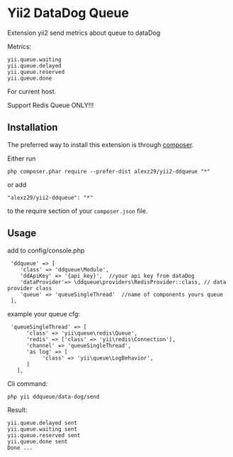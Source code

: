Yii2 DataDog Queue 
==================
Extension yii2 send metrics about queue to dataDog

Metrics:
```
yii.queue.waiting
yii.queue.delayed
yii.queue.reserved
yii.queue.done
```

For current host.

Support Redis Queue ONLY!!!

Installation
------------

The preferred way to install this extension is through [composer](http://getcomposer.org/download/).

Either run

```
php composer.phar require --prefer-dist alexz29/yii2-ddqueue "*"
```

or add

```
"alexz29/yii2-ddqueue": "*"
```

to the require section of your `composer.json` file.


Usage
-----

add to config/console.php

```
 'ddqueue' => [
    'class' => 'ddqueue\Module',
    'ddApiKey' => '{api_key}',  //your api key from dataDog
    'dataProvider'=> \ddqueue\providers\RedisProvider::class, // data provider class
    'queue' => 'queueSingleThread'  //name of components yours queue
 ],
```


example your queue cfg:
```
 'queueSingleThread' => [
      'class' => 'yii\queue\redis\Queue',
      'redis' => ['class' => 'yii\redis\Connection'],
      'channel' => 'queueSingleThread',
      'as log' => [
           'class' => 'yii\queue\LogBehavior',
      ]
   ],
```

Cli command:

```
php yii ddqueue/data-dog/send
```

Result:
```
yii.queue.delayed sent
yii.queue.waiting sent
yii.queue.reserved sent
yii.queue.done sent
Done ...
```
